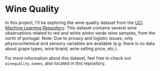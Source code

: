 # Wine Quality

In this project, I'll be exploring the wine quality dataset from the [UCI Machine Learning Repository](https://archive.ics.uci.edu/ml/datasets/Wine+Quality). This dataset contains several wine observations related to red and white winho verde wine samples, from the north of portugal. Note: Due to privacy and logistic issues, only physicochemical and sensory variables are available (e.g. there is no data about grape types, wine brand, wine selling price, etc.).

For more information about this dataset, feel free to check out `winequality.names`, also located in this repository.
